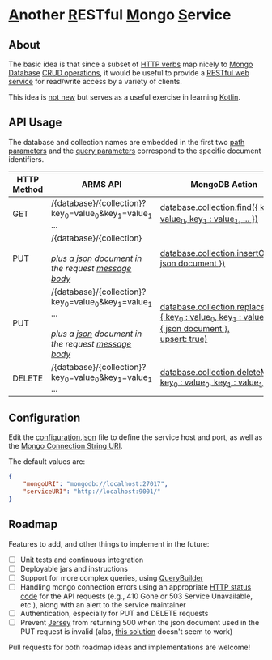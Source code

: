 # <u>A</u>nother <u>R</u>ESTful <u>M</u>ongo <u>S</u>ervice

## About

The basic idea is that since a subset of [HTTP verbs](https://www.w3.org/Protocols/rfc2616/rfc2616-sec9.html) map nicely to [Mongo Database](https://en.wikipedia.org/wiki/MongoDB) [CRUD operations](https://docs.mongodb.com/manual/crud/), it would be useful to provide a [RESTful web service](https://www.ibm.com/developerworks/library/ws-restful/index.html) for read/write access by a variety of clients.

This idea is [not new](https://github.com/search?utf8=%E2%9C%93&q=mongo+restful) but serves as a useful exercise in learning [Kotlin](http://kotlinlang.org/).

## API Usage

The database and collection names are embedded in the first two [path parameters](https://tools.ietf.org/html/rfc3986#section-3.3) and the [query parameters](https://tools.ietf.org/html/rfc3986#section-3.4) correspond to the specific document identifiers.

| HTTP Method | ARMS API  |  MongoDB Action |
| ------------- | ------------- | ------------- |
| GET  | /{database}/{collection}?key<sub>0</sub>=value<sub>0</sub>&key<sub>1</sub>=value<sub>1</sub> ... | [database.collection.find({ key<sub>0</sub> : value<sub>0</sub>, key<sub>1</sub> : value<sub>1</sub>, ... })](https://docs.mongodb.com/manual/reference/method/db.collection.find/) |
| PUT  | /{database}/{collection}<br /><br /><i>plus a [json](http://json.org/) document in the request [message body](https://www.w3.org/Protocols/rfc2616/rfc2616-sec4.html#sec4.3)</i>  | [database.collection.insertOne({ json document })](https://docs.mongodb.com/manual/reference/method/db.collection.insertOne/) |
| PUT  | /{database}/{collection}?key<sub>0</sub>=value<sub>0</sub>&key<sub>1</sub>=value<sub>1</sub> ... <br /><br /><i>plus a [json](http://json.org/) document in the request [message body](https://www.w3.org/Protocols/rfc2616/rfc2616-sec4.html#sec4.3)</i>  | [database.collection.replaceOne(<br />{ key<sub>0</sub> : value<sub>0</sub>, key<sub>1</sub> : value<sub>1</sub>, ... },<br />{ json document },<br />upsert: true)](https://docs.mongodb.com/manual/reference/method/db.collection.replaceOne/) |
| DELETE  | /{database}/{collection}?key<sub>0</sub>=value<sub>0</sub>&key<sub>1</sub>=value<sub>1</sub> ...  | [database.collection.deleteMany({ key<sub>0</sub> : value<sub>0</sub>, key<sub>1</sub> : value<sub>1</sub>, ... })](https://docs.mongodb.com/manual/reference/method/db.collection.deleteMany/) |

## Configuration

Edit the [configuration.json](src/main/resources/configuration.json) file to define the service host and port, as well as the [Mongo Connection String URI](https://docs.mongodb.com/manual/reference/connection-string/).

The default values are:

```json
{
    "mongoURI": "mongodb://localhost:27017",
    "serviceURI": "http://localhost:9001/"
}
```

## Roadmap

Features to add, and other things to implement in the future:

- [ ] Unit tests and continuous integration
- [ ] Deployable jars and instructions
- [ ] Support for more complex queries, using [QueryBuilder](http://api.mongodb.com/java/current/com/mongodb/QueryBuilder.html)
- [ ] Handling mongo connection errors using an appropriate [HTTP status code](https://www.w3.org/Protocols/rfc2616/rfc2616-sec10.html) for the API requests (e.g., 410 Gone or 503 Service Unavailable, etc.), along with an alert to the service maintainer
- [ ] Authentication, especially for PUT and DELETE requests 
- [ ] Prevent [Jersey](https://jersey.github.io/) from returning 500 when the json document used in the PUT request is invalid (alas, [this solution](https://stackoverflow.com/a/10738086) doesn't seem to work)

Pull requests for both roadmap ideas and implementations are welcome!
